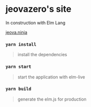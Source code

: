 # jeovazero's site

In construction with Elm Lang

[jeova.ninja](https://jeova.ninja)

### `yarn install`
> install the dependencies

### `yarn start`
> start the application with elm-live

### `yarn build`
> generate the elm.js for production


